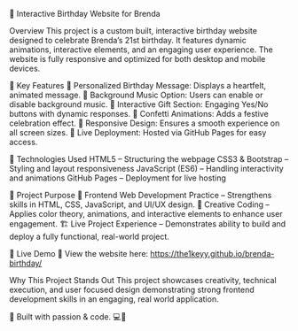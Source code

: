 🎂 Interactive Birthday Website for Brenda

Overview
This project is a custom built, interactive birthday website designed to celebrate Brenda’s 21st birthday. It features dynamic animations, interactive elements, and an engaging user experience. The website is fully responsive and optimized for both desktop and mobile devices.

🔹 Key Features
🎉 Personalized Birthday Message: Displays a heartfelt, animated message.
🎵 Background Music Option: Users can enable or disable background music.
🎁 Interactive Gift Section: Engaging Yes/No buttons with dynamic responses.
🎊 Confetti Animations: Adds a festive celebration effect.
📱 Responsive Design: Ensures a smooth experience on all screen sizes.
🚀 Live Deployment: Hosted via GitHub Pages for easy access.

🔹 Technologies Used
HTML5 – Structuring the webpage
CSS3 & Bootstrap – Styling and layout responsiveness
JavaScript (ES6) – Handling interactivity and animations
GitHub Pages – Deployment for live hosting

🔹 Project Purpose
📌 Frontend Web Development Practice – Strengthens skills in HTML, CSS, JavaScript, and UI/UX design.
🎨 Creative Coding – Applies color theory, animations, and interactive elements to enhance user engagement.
🏗️ Live Project Experience – Demonstrates ability to build and deploy a fully functional, real-world project.

🔗 Live Demo
🚀 View the website here: https://the1keyy.github.io/brenda-birthday/

Why This Project Stands Out
This project showcases creativity, technical execution, and user focused design demonstrating strong frontend development skills in an engaging, real world application.

🚀 Built with passion & code. 💻🎉
